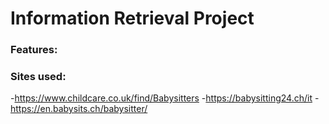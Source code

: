# Information Retrieval Project

### Features:

### Sites used:
-https://www.childcare.co.uk/find/Babysitters
-https://babysitting24.ch/it
-https://en.babysits.ch/babysitter/


